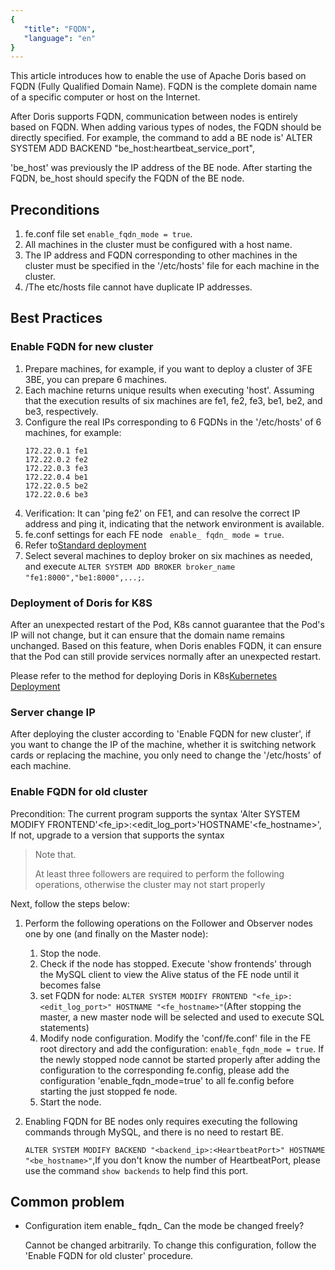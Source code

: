 ```yaml
---
{
   "title": "FQDN",
   "language": "en"
}
---
```


<!--
Licensed to the Apache Software Foundation (ASF) under one
or more contributor license agreements.  See the NOTICE file
distributed with this work for additional information
regarding copyright ownership.  The ASF licenses this file
to you under the Apache License, Version 2.0 (the
"License"); you may not use this file except in compliance
with the License.  You may obtain a copy of the License at

  http://www.apache.org/licenses/LICENSE-2.0

Unless required by applicable law or agreed to in writing,
software distributed under the License is distributed on an
"AS IS" BASIS, WITHOUT WARRANTIES OR CONDITIONS OF ANY
KIND, either express or implied.  See the License for the
specific language governing permissions and limitations
under the License.
-->



This article introduces how to enable the use of Apache Doris based on FQDN (Fully Qualified Domain Name). FQDN is the complete domain name of a specific computer or host on the Internet.

After Doris supports FQDN, communication between nodes is entirely based on FQDN. When adding various types of nodes, the FQDN should be directly specified. For example, the command to add a BE node is' ALTER SYSTEM ADD BACKEND "be_host:heartbeat_service_port",

'be_host' was previously the IP address of the BE node. After starting the FQDN, be_host should specify the FQDN of the BE node.

## Preconditions

1. fe.conf file set `enable_fqdn_mode = true`.
2. All machines in the cluster must be configured with a host name.
3. The IP address and FQDN corresponding to other machines in the cluster must be specified in the '/etc/hosts' file for each machine in the cluster.
4. /The etc/hosts file cannot have duplicate IP addresses.

## Best Practices

### Enable FQDN for new cluster

1. Prepare machines, for example, if you want to deploy a cluster of 3FE 3BE, you can prepare 6 machines.
2. Each machine returns unique results when executing 'host'. Assuming that the execution results of six machines are fe1, fe2, fe3, be1, be2, and be3, respectively.
3. Configure the real IPs corresponding to 6 FQDNs in the '/etc/hosts' of 6 machines, for example:
   ```
   172.22.0.1 fe1
   172.22.0.2 fe2
   172.22.0.3 fe3
   172.22.0.4 be1
   172.22.0.5 be2
   172.22.0.6 be3
   ```
4. Verification: It can 'ping fe2' on FE1, and can resolve the correct IP address and ping it, indicating that the network environment is available.
5. fe.conf settings for each FE node ` enable_ fqdn_ mode = true`.
6. Refer to[Standard deployment](../../install/deploy-manually/storage-compute-coupled-deploy-manually)
7. Select several machines to deploy broker on six machines as needed, and execute `ALTER SYSTEM ADD BROKER broker_name "fe1:8000","be1:8000",...;`.

### Deployment of Doris for K8S

After an unexpected restart of the Pod, K8s cannot guarantee that the Pod's IP will not change, but it can ensure that the domain name remains unchanged. Based on this feature, when Doris enables FQDN, it can ensure that the Pod can still provide services normally after an unexpected restart.

Please refer to the method for deploying Doris in K8s[Kubernetes Deployment](../../install/deploy-on-kubernetes/install-operator)

### Server change IP

After deploying the cluster according to 'Enable FQDN for new cluster', if you want to change the IP of the machine, whether it is switching network cards or replacing the machine, you only need to change the '/etc/hosts' of each machine.

### Enable FQDN for old cluster

Precondition: The current program supports the syntax 'Alter SYSTEM MODIFY FRONTEND'<fe_ip>:<edit_log_port>'HOSTNAME'<fe_hostname>',
If not, upgrade to a version that supports the syntax

>Note that.
>
> At least three followers are required to perform the following operations, otherwise the cluster may not start properly

Next, follow the steps below:

1. Perform the following operations on the Follower and Observer nodes one by one (and finally on the Master node):

   1. Stop the node.
   2. Check if the node has stopped. Execute 'show frontends' through the MySQL client to view the Alive status of the FE node until it becomes false
   3. set FQDN for node: `ALTER SYSTEM MODIFY FRONTEND "<fe_ip>:<edit_log_port>" HOSTNAME "<fe_hostname>"`(After stopping the master, a new master node will be selected and used to execute SQL statements)
   4. Modify node configuration. Modify the 'conf/fe.conf' file in the FE root directory and add the configuration: `enable_fqdn_mode = true`. If the newly stopped node cannot be started properly after adding the configuration to the corresponding fe.config, please add the configuration 'enable_fqdn_mode=true' to all fe.config before starting the just stopped fe node.
   5. Start the node.

2. Enabling FQDN for BE nodes only requires executing the following commands through MySQL, and there is no need to restart BE.

   `ALTER SYSTEM MODIFY BACKEND "<backend_ip>:<HeartbeatPort>" HOSTNAME "<be_hostname>"`,If you don't know the number of HeartbeatPort, please use the command `show backends` to help find this port.


## Common problem

- Configuration item enable_ fqdn_ Can the mode be changed freely?

  Cannot be changed arbitrarily. To change this configuration, follow the 'Enable FQDN for old cluster' procedure.

